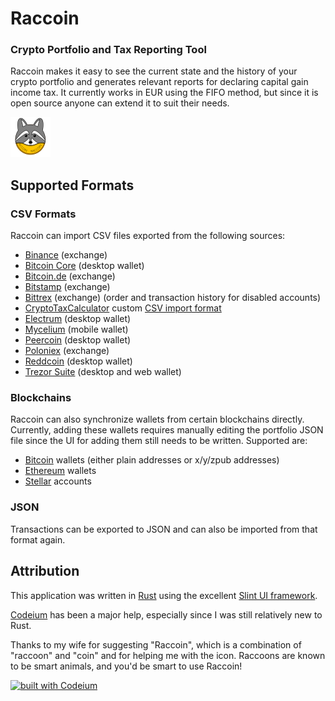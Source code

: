 # Raccoin

### Crypto Portfolio and Tax Reporting Tool

Raccoin makes it easy to see the current state and the history of your crypto
portfolio and generates relevant reports for declaring capital gain income tax.
It currently works in EUR using the FIFO method, but since it is open source
anyone can extend it to suit their needs.

<img src="raccoin_ui/ui/icons/app-icon.svg" width="64" height="64">

## Supported Formats

### CSV Formats

Raccoin can import CSV files exported from the following sources:

* [Binance](https://www.binance.com/) (exchange)
* [Bitcoin Core](https://bitcoin.org/en/bitcoin-core/) (desktop wallet)
* [Bitcoin.de](https://www.bitcoin.de/de) (exchange)
* [Bitstamp](https://www.bitstamp.net/) (exchange)
* [Bittrex](https://bittrex.com/) (exchange) (order and transaction history for disabled accounts)
* [CryptoTaxCalculator](https://cryptotaxcalculator.io/) custom [CSV import format](https://help.cryptotaxcalculator.io/en/articles/5777675-advanced-manual-custom-csv-import)
* [Electrum](https://www.electrum.org/) (desktop wallet)
* [Mycelium](https://wallet.mycelium.com/) (mobile wallet)
* [Peercoin](https://www.peercoin.net/wallet) (desktop wallet)
* [Poloniex](https://poloniex.com/) (exchange)
* [Reddcoin](https://www.reddcoin.com/reddwallet.html) (desktop wallet)
* [Trezor Suite](https://trezor.io/trezor-suite) (desktop and web wallet)

### Blockchains

Raccoin can also synchronize wallets from certain blockchains directly. Currently, adding these wallets requires manually editing the portfolio JSON file since the UI for adding them still needs to be written. Supported are:

* [Bitcoin](https://bitcoin.org/) wallets (either plain addresses or x/y/zpub addresses)
* [Ethereum](https://ethereum.org/) wallets
* [Stellar](https://stellar.org/) accounts

### JSON

Transactions can be exported to JSON and can also be imported from that format again.

## Attribution

This application was written in [Rust](https://www.rust-lang.org/) using the excellent [Slint UI framework](https://slint.dev/).

[Codeium](https://codeium.com) has been a major help, especially since I was still relatively new to Rust.

Thanks to my wife for suggesting "Raccoin", which is a combination of "raccoon" and "coin" and for helping me with the icon. Raccoons are known to be smart animals, and you'd be smart to use Raccoin!

[![built with Codeium](https://codeium.com/badges/main)](https://codeium.com/profile)
